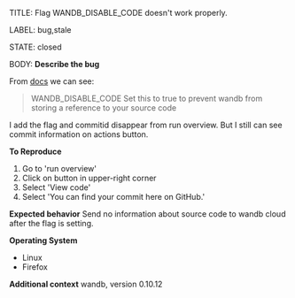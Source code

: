 TITLE:
Flag WANDB_DISABLE_CODE doesn't work properly.

LABEL:
bug,stale

STATE:
closed

BODY:
**Describe the bug**

From [docs](https://docs.wandb.ai/library/environment-variables) we can see:

> WANDB_DISABLE_CODE
> Set this to true to prevent wandb from storing a reference to your source code

I add the flag and commitid disappear from run overview. But I still can see commit information on actions button.

**To Reproduce**

1. Go to 'run overview'
2. Click on button in upper-right corner
3. Select 'View code'
4. Select 'You can find your commit here on GitHub.'

**Expected behavior**
Send no information about source code to wandb cloud after the flag is setting.

**Operating System**
 - Linux
 - Firefox

**Additional context**
wandb, version 0.10.12


